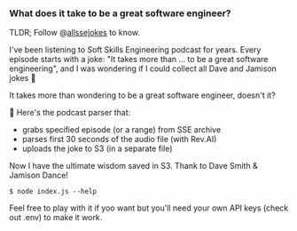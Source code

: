 ### What does it take to be a great software engineer?

TLDR; Follow @[allssejokes](https://twitter.com/allssejokes) to know.

I've been listening to Soft Skills Engineering podcast for years. Every episode starts with a joke: "It takes more than ... to be a great software engineering", and I was wondering if I could collect all Dave and Jamison jokes 🤔

It takes more than wondering to be a great software engineer, doesn't it?

🚀 Here's the podcast parser that:

- grabs specified episode (or a range) from SSE archive
- parses first 30 seconds of the audio file (with Rev.AI)
- uploads the joke to S3 (in a separate file)

Now I have the ultimate wisdom saved in S3. Thank to Dave Smith & Jamison Dance!

```
$ node index.js --help
```

Feel free to play with it if yoo want but you'll need your own API keys (check out .env) to make it work.
